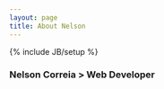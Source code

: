```yaml
---
layout: page
title: About Nelson
---
```

{% include JB/setup %}

<section>
<article>
<h1>
Nelson Correia &gt; Web Developer
</h1>
<p>
</p>
</article>
</section>